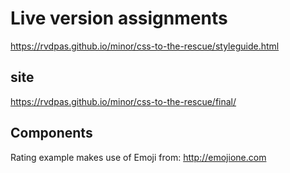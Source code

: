 # Live version assignments
https://rvdpas.github.io/minor/css-to-the-rescue/styleguide.html

## site 
https://rvdpas.github.io/minor/css-to-the-rescue/final/

## Components

Rating example makes use of Emoji from: http://emojione.com
